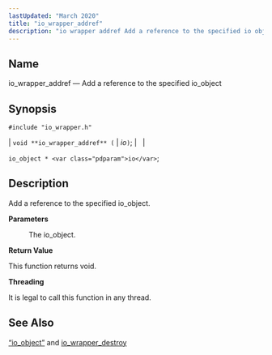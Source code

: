 ```yaml
---
lastUpdated: "March 2020"
title: "io_wrapper_addref"
description: "io wrapper addref Add a reference to the specified io object void io wrapper addref io io object io Add a reference to the specified io object The io object This function returns void It is legal to call this function in any thread Section 68 55 io object and..."
---
```


<a name="apis.io_wrapper_addref"></a> 
## Name

io_wrapper_addref — Add a reference to the specified io_object

## Synopsis

`#include "io_wrapper.h"`

| `void **io_wrapper_addref** (` | <var class="pdparam">io</var>`)`; |   |

`io_object * <var class="pdparam">io</var>`;<a name="idp53488624"></a> 
## Description

Add a reference to the specified io_object.

**<a name="idp53489840"></a> Parameters**

<dl class="variablelist">

<dd>

The io_object.

</dd>

</dl>

**<a name="idp53492384"></a> Return Value**

This function returns void.

**<a name="idp53493296"></a> Threading**

It is legal to call this function in any thread.

<a name="idp53494400"></a> 
## See Also

[“io_object”](/momentum/3/3-api/structs-io-object) and [io_wrapper_destroy](/momentum/3/3-api/apis-io-wrapper-destroy)